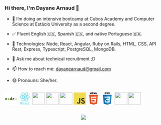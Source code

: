 ### Hi there, I'm Dayane Arnaud 👋

<!--
**DayArnaud/DayArnaud** is a ✨ _special_ ✨ repository because its `README.md` (this file) appears on your GitHub profile.
--><table align="right">

- 🔭 I’m doing an intensive bootcamp at Cubos Academy and Computer Science at Estácio University as a second degree.
- :white_check_mark: Fluent English 🇺🇸, Spanish 🇪🇸, and native Portuguese 🇧🇷.

- 🌱 Technologies: Node, React, Angular, Ruby on Rails, HTML, CSS, API Rest, Express, Typescript, PostgreSQL, MongoDB.
- 💬 Ask me about technical recruitment ;D
- 📫 How to reach me: dayanearnaud@gmail.com
- 😄 Pronouns: She/her.



##

<div style="display: inline_block">
  <img src="https://raw.githubusercontent.com/devicons/devicon/master/icons/nodejs/nodejs-original-wordmark.svg" width="40" height="40">
  <img src="https://raw.githubusercontent.com/devicons/devicon/master/icons/react/react-original-wordmark.svg"  width="40" height="40">
  <img src="https://cdn.jsdelivr.net/gh/devicons/devicon/icons/angularjs/angularjs-original.svg" width="40" height="40">
  <img src="https://cdn.jsdelivr.net/gh/devicons/devicon/icons/ruby/ruby-plain-wordmark.svg" width="40" height="40">
  <img src="https://cdn.jsdelivr.net/gh/devicons/devicon/icons/rails/rails-original-wordmark.svg" width="40" height="40">
  <img src="https://raw.githubusercontent.com/devicons/devicon/master/icons/javascript/javascript-original.svg"  width="40" height="40">
  <img src="https://raw.githubusercontent.com/devicons/devicon/master/icons/html5/html5-original-wordmark.svg" width="40" height="40"/> 
  <img src="https://raw.githubusercontent.com/devicons/devicon/master/icons/css3/css3-original-wordmark.svg" width="40" height="40"/>
  <img src="https://cdn.jsdelivr.net/gh/devicons/devicon/icons/postgresql/postgresql-original.svg" width="40" height="40">
  <img src="https://cdn.jsdelivr.net/gh/devicons/devicon/icons/mongodb/mongodb-plain-wordmark.svg" width="40" height="40">
</div>
  
##

<div align="center">
  <img src="https://luk4x-github-readme-stats.vercel.app/api/wakatime?username=DayArnaud&langs_count=8&theme=tokyonight&hide_border=true&custom_title=Tracker%20rodando%20desde%2016-Ago-23&range=all_time" />
</div>
